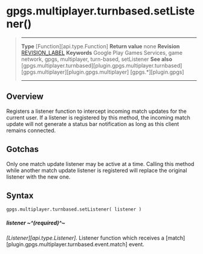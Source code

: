 # gpgs.multiplayer.turnbased.setListener()

> --------------------- ------------------------------------------------------------------------------------------
> __Type__              [Function][api.type.Function]
> __Return value__      none
> __Revision__          [REVISION_LABEL](REVISION_URL)
> __Keywords__          Google Play Games Services, game network, gpgs, multiplayer, turn-based, setListener
> __See also__          [gpgs.multiplayer.turnbased][plugin.gpgs.multiplayer.turnbased]
>						[gpgs.multiplayer][plugin.gpgs.multiplayer]
>                       [gpgs.*][plugin.gpgs]
> --------------------- ------------------------------------------------------------------------------------------

## Overview

Registers a listener function to intercept incoming match updates for the current user. If a listener is registered by this method, the incoming match update will not generate a status bar notification as long as this client remains connected.

## Gotchas

Only one match update listener may be active at a time. Calling this method while another match update listener is registered will replace the original listener with the new one.

## Syntax

	gpgs.multiplayer.turnbased.setListener( listener )

##### listener ~^(required)^~
_[Listener][api.type.Listener]._ Listener function which receives a [match][plugin.gpgs.multiplayer.turnbased.event.match] event.